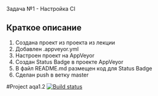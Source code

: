 Задача №1 - Настройка CI

## Краткое описание

1. Создана проект из проекта из лекции
1. Добавлен .appveyor.yml
2. Настроен проект на AppVeyor
3. Создан Status Badge в проекте AppVeyor 
3. В файл README.md размещен код для Status Badge
7. Сделан push в ветку master

#Project aqa1.2 [![Build status](https://ci.appveyor.com/api/projects/status/dt6vlagtydp3528h/branch/master?svg=true)](https://ci.appveyor.com/project/pava-14/aqa1-2/branch/master)

